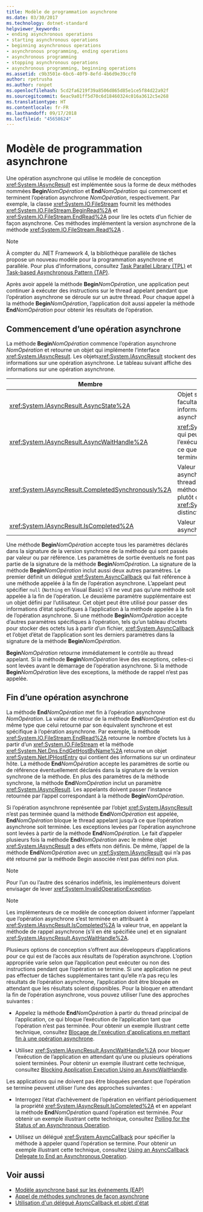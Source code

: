 ```yaml
---
title: Modèle de programmation asynchrone
ms.date: 03/30/2017
ms.technology: dotnet-standard
helpviewer_keywords:
- ending asynchronous operations
- starting asynchronous operations
- beginning asynchronous operations
- asynchronous programming, ending operations
- asynchronous programming
- stopping asynchronous operations
- asynchronous programming, beginning operations
ms.assetid: c9b3501e-6bc6-40f9-8efd-4b6d9e39ccf0
author: rpetrusha
ms.author: ronpet
ms.openlocfilehash: 5cd2fa6219f39a8506d865d85e1ce5f84d22a92f
ms.sourcegitcommit: 6eac9a01ff5d70c6d18460324c016a3612c5e268
ms.translationtype: HT
ms.contentlocale: fr-FR
ms.lasthandoff: 09/17/2018
ms.locfileid: "45658624"
---
```

# <a name="asynchronous-programming-model-apm"></a>Modèle de programmation asynchrone
Une opération asynchrone qui utilise le modèle de conception <xref:System.IAsyncResult> est implémentée sous la forme de deux méthodes nommées **Begin***NomOpération* et **End***NomOpération* qui commencent et terminent l’opération asynchrone *NomOpération*, respectivement. Par exemple, la classe <xref:System.IO.FileStream> fournit les méthodes <xref:System.IO.FileStream.BeginRead%2A> et <xref:System.IO.FileStream.EndRead%2A> pour lire les octets d’un fichier de façon asynchrone. Ces méthodes implémentent la version asynchrone de la méthode <xref:System.IO.FileStream.Read%2A> .  
  
> [!NOTE]
>  À compter du .NET Framework 4, la bibliothèque parallèle de tâches propose un nouveau modèle pour la programmation asynchrone et parallèle. Pour plus d’informations, consultez [Task Parallel Library (TPL)](../../../docs/standard/parallel-programming/task-parallel-library-tpl.md) et [Task-based Asynchronous Pattern (TAP)](../../../docs/standard/asynchronous-programming-patterns/task-based-asynchronous-pattern-tap.md).  
  
 Après avoir appelé la méthode **Begin***NomOpération*, une application peut continuer à exécuter des instructions sur le thread appelant pendant que l’opération asynchrone se déroule sur un autre thread. Pour chaque appel à la méthode **Begin***NomOpération*, l’application doit aussi appeler la méthode **End***NomOpération* pour obtenir les résultats de l’opération.  
  
## <a name="beginning-an-asynchronous-operation"></a>Commencement d’une opération asynchrone  
 La méthode **Begin***NomOpération* commence l’opération asynchrone *NomOpération* et retourne un objet qui implémente l’interface <xref:System.IAsyncResult>. Les objets<xref:System.IAsyncResult> stockent des informations sur une opération asynchrone. Le tableau suivant affiche des informations sur une opération asynchrone.  
  
|Membre|Description|  
|------------|-----------------|  
|<xref:System.IAsyncResult.AsyncState%2A>|Objet spécifique à l'application facultatif qui contient les informations sur l'opération asynchrone.|  
|<xref:System.IAsyncResult.AsyncWaitHandle%2A>|<xref:System.Threading.WaitHandle> qui peut être utilisé pour bloquer l’exécution de l’application jusqu’à ce que l’opération asynchrone se termine.|  
|<xref:System.IAsyncResult.CompletedSynchronously%2A>|Valeur qui indique si l’opération asynchrone s’est terminée sur le thread utilisé pour appeler la méthode **Begin***NomOpération* plutôt que sur un thread <xref:System.Threading.ThreadPool> distinct.|  
|<xref:System.IAsyncResult.IsCompleted%2A>|Valeur qui indique si l’opération asynchrone est terminée.|  
  
 Une méthode **Begin***NomOpération* accepte tous les paramètres déclarés dans la signature de la version synchrone de la méthode qui sont passés par valeur ou par référence. Les paramètres de sortie éventuels ne font pas partie de la signature de la méthode **Begin***NomOpération*. La signature de la méthode **Begin***NomOpération* inclut aussi deux autres paramètres. Le premier définit un délégué <xref:System.AsyncCallback> qui fait référence à une méthode appelée à la fin de l’opération asynchrone. L’appelant peut spécifier `null` (`Nothing` en Visual Basic) s’il ne veut pas qu’une méthode soit appelée à la fin de l’opération. Le deuxième paramètre supplémentaire est un objet défini par l’utilisateur. Cet objet peut être utilisé pour passer des informations d’état spécifiques à l’application à la méthode appelée à la fin de l’opération asynchrone. Si une méthode **Begin***NomOpération* accepte d’autres paramètres spécifiques à l’opération, tels qu’un tableau d’octets pour stocker des octets lus à partir d’un fichier, <xref:System.AsyncCallback> et l’objet d’état de l’application sont les derniers paramètres dans la signature de la méthode **Begin***NomOpération*.  
  
 **Begin***NomOpération* retourne immédiatement le contrôle au thread appelant. Si la méthode **Begin***NomOpération* lève des exceptions, celles-ci sont levées avant le démarrage de l’opération asynchrone. Si la méthode **Begin***NomOpération* lève des exceptions, la méthode de rappel n’est pas appelée.  
  
## <a name="ending-an-asynchronous-operation"></a>Fin d’une opération asynchrone  
 La méthode **End***NomOpération* met fin à l’opération asynchrone *NomOpération*. La valeur de retour de la méthode **End***NomOpération* est du même type que celui retourné par son équivalent synchrone et est spécifique à l’opération asynchrone. Par exemple, la méthode <xref:System.IO.FileStream.EndRead%2A> retourne le nombre d’octets lus à partir d’un <xref:System.IO.FileStream> et la méthode <xref:System.Net.Dns.EndGetHostByName%2A> retourne un objet <xref:System.Net.IPHostEntry> qui contient des informations sur un ordinateur hôte. La méthode **End***NomOpération* accepte les paramètres de sortie ou de référence éventuellement déclarés dans la signature de la version synchrone de la méthode. En plus des paramètres de la méthode synchrone, la méthode **End***NomOpération* inclut un paramètre <xref:System.IAsyncResult>. Les appelants doivent passer l’instance retournée par l’appel correspondant à la méthode **Begin***NomOpération*.  
  
 Si l’opération asynchrone représentée par l’objet <xref:System.IAsyncResult> n’est pas terminée quand la méthode **End***NomOpération* est appelée, **End***NomOpération* bloque le thread appelant jusqu’à ce que l’opération asynchrone soit terminée. Les exceptions levées par l’opération asynchrone sont levées à partir de la méthode **End***NomOpération*. Le fait d’appeler plusieurs fois la méthode **End***NomOpération* avec le même objet <xref:System.IAsyncResult> a des effets non définis. De même, l’appel de la méthode **End***NomOpération* avec un <xref:System.IAsyncResult> qui n’a pas été retourné par la méthode Begin associée n’est pas défini non plus.  
  
> [!NOTE]
>  Pour l’un ou l’autre des scénarios indéfinis, les implémenteurs doivent envisager de lever <xref:System.InvalidOperationException>.  
  
> [!NOTE]
>  Les implémenteurs de ce modèle de conception doivent informer l’appelant que l’opération asynchrone s’est terminée en attribuant à <xref:System.IAsyncResult.IsCompleted%2A> la valeur true, en appelant la méthode de rappel asynchrone (s’il en été spécifiée une) et en signalant <xref:System.IAsyncResult.AsyncWaitHandle%2A>.  
  
 Plusieurs options de conception s’offrent aux développeurs d’applications pour ce qui est de l’accès aux résultats de l’opération asynchrone. L’option appropriée varie selon que l’application peut exécuter ou non des instructions pendant que l’opération se termine. Si une application ne peut pas effectuer de tâches supplémentaires tant qu’elle n’a pas reçu les résultats de l’opération asynchrone, l’application doit être bloquée en attendant que les résultats soient disponibles. Pour la bloquer en attendant la fin de l’opération asynchrone, vous pouvez utiliser l’une des approches suivantes :  
  
-   Appelez la méthode **End***NomOpération* à partir du thread principal de l’application, ce qui bloque l’exécution de l’application tant que l’opération n’est pas terminée. Pour obtenir un exemple illustrant cette technique, consultez [Blocage de l'exécution d'applications en mettant fin à une opération asynchrone](../../../docs/standard/asynchronous-programming-patterns/blocking-application-execution-by-ending-an-async-operation.md).  
  
-   Utilisez <xref:System.IAsyncResult.AsyncWaitHandle%2A> pour bloquer l’exécution de l’application en attendant qu’une ou plusieurs opérations soient terminées. Pour obtenir un exemple illustrant cette technique, consultez [Blocking Application Execution Using an AsyncWaitHandle](../../../docs/standard/asynchronous-programming-patterns/blocking-application-execution-using-an-asyncwaithandle.md).  
  
 Les applications qui ne doivent pas être bloquées pendant que l’opération se termine peuvent utiliser l’une des approches suivantes :  
  
-   Interrogez l’état d’achèvement de l’opération en vérifiant périodiquement la propriété <xref:System.IAsyncResult.IsCompleted%2A> et en appelant la méthode **End***NomOpération* quand l’opération est terminée. Pour obtenir un exemple illustrant cette technique, consultez [Polling for the Status of an Asynchronous Operation](../../../docs/standard/asynchronous-programming-patterns/polling-for-the-status-of-an-asynchronous-operation.md).  
  
-   Utilisez un délégué <xref:System.AsyncCallback> pour spécifier la méthode à appeler quand l’opération se termine. Pour obtenir un exemple illustrant cette technique, consultez [Using an AsyncCallback Delegate to End an Asynchronous Operation](../../../docs/standard/asynchronous-programming-patterns/using-an-asynccallback-delegate-to-end-an-asynchronous-operation.md).  
  
## <a name="see-also"></a>Voir aussi

- [Modèle asynchrone basé sur les événements (EAP)](../../../docs/standard/asynchronous-programming-patterns/event-based-asynchronous-pattern-eap.md)  
- [Appel de méthodes synchrones de façon asynchrone](../../../docs/standard/asynchronous-programming-patterns/calling-synchronous-methods-asynchronously.md)  
- [Utilisation d'un délégué AsyncCallback et objet d'état](../../../docs/standard/asynchronous-programming-patterns/using-an-asynccallback-delegate-and-state-object.md)
